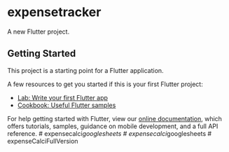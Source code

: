 # expensetracker

A new Flutter project.

## Getting Started

This project is a starting point for a Flutter application.

A few resources to get you started if this is your first Flutter project:

- [Lab: Write your first Flutter app](https://flutter.dev/docs/get-started/codelab)
- [Cookbook: Useful Flutter samples](https://flutter.dev/docs/cookbook)

For help getting started with Flutter, view our
[online documentation](https://flutter.dev/docs), which offers tutorials,
samples, guidance on mobile development, and a full API reference.
#   e x p e n s e c a l c i _ g o o g l e s h e e t s  
 #   e x p e n s e c a l c i _ g o o g l e s h e e t s  
 #   e x p e n s e C a l c i F u l l V e r s i o n  
 